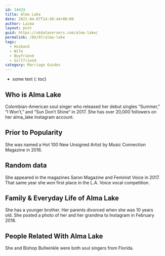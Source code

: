 ```yaml
---
id: 14433
title: Alma Lake
date: 2021-04-07T14:49:44+00:00
author: Laima
layout: post
guid: https://ukdataservers.com/alma-lake/
permalink: /04/07/alma-lake
tags:
  - Husband
  - Wife
  - Boyfriend
  - Girlfriend
category: Marriage Guides
---
```


* some text
{: toc}


## Who is Alma Lake
                  
                  
                  
Colombian-American soul singer who released her debut singles &#8220;Summer,&#8221; &#8220;I Won&#8217;t,&#8221; and &#8220;Sun Don&#8217;t Shine&#8221; in 2017. She has over 20,000 followers on her alma_lake Instagram account. 
                  
              
            
              
            
                
                
                
## Prior to Popularity
                  
                  
                  
She was named a Hot 100 New Unsigned Artist by Music Connection Magazine in 2016.
                  
              
            
              
            
                
                
                
## Random data
                  
                  
                  
She appeared in the magazines Saron Magazine and Feminist Voice in 2017. That same year she won first place in the L.A. Voice vocal competition.
                  
              
            
              
            
                
                
                
## Family & Everyday Life of Alma Lake
                  
                  
                  
She has a younger brother. Her parents divorced when she was 10 years old. She posted a photo of her and her grandma to Instagram in February 2018.
                  
              
            
              
            
                
                
                
## People Related With Alma Lake
                  
                  
                  
She and Bishop Bullwinkle were both soul singers from Florida. 
                  
              
            
              
            
                
              
            
              
              
            
            
              
            
          
          
          